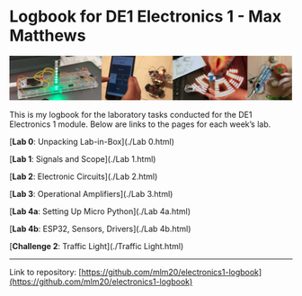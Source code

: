# Logbook for DE1 Electronics 1 - Max Matthews

![](./media/banner.png)

This is my logbook for the laboratory tasks conducted for the DE1 Electronics 1 module. Below are links to the pages for each week’s lab.

[**Lab 0**: Unpacking Lab-in-Box](./Lab 0.html)

[**Lab 1**: Signals and Scope](./Lab 1.html)

[**Lab 2**: Electronic Circuits](./Lab 2.html)

[**Lab 3**: Operational Amplifiers](./Lab 3.html)

[**Lab 4a**: Setting Up Micro Python](./Lab 4a.html)

[**Lab 4b**: ESP32, Sensors, Drivers](./Lab 4b.html)

[**Challenge 2**: Traffic Light](./Traffic Light.html)

---

Link to repository: [https://github.com/mlm20/electronics1-logbook](https://github.com/mlm20/electronics1-logbook)

